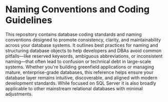 # Naming Conventions and Coding Guidelines

This repository contains database coding standards and naming conventions designed to promote consistency, clarity, and maintainability across your database systems. It outlines best practices for naming and structuring database objects to help developers and DBAs avoid common pitfalls—like reserved keywords, ambiguous abbreviations, or inconsistent naming—that often lead to confusion or technical debt in large-scale systems. Whether you're building greenfield applications or managing mature, enterprise-grade databases, this reference helps ensure your database layer remains intuitive, discoverable, and aligned with modern development standards. While focused on SQL Server it is also broadly applicable to other mainstream relational databases with minimal adjustments. 
